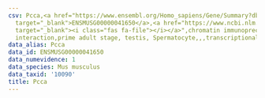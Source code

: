 ```yaml
---
csv: Pcca,<a href="https://www.ensembl.org/Homo_sapiens/Gene/Summary?db=core;g=ENSMUSG00000041650"
  target="_blank">ENSMUSG00000041650</a>,<a href="https://www.ncbi.nlm.nih.gov/pubmed/25450459"
  target="_blank"><i class="fas fa-file"></i></a>",chromatin immunoprecipitation assay,direct
  interaction,prime adult stage, testis, Spermatocyte,,,transcriptional regulation,
data_alias: Pcca
data_id: ENSMUSG00000041650
data_numevidence: 1
data_species: Mus musculus
data_taxid: '10090'
title: Pcca
---
```

